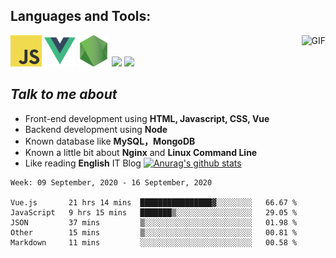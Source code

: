 ## **Languages and Tools:**      
<code><img height="50" style="max-width: 80px;" src="https://raw.githubusercontent.com/github/explore/80688e429a7d4ef2fca1e82350fe8e3517d3494d/topics/javascript/javascript.png"></code>
<code><img height="50" style="max-width: 80px;" src="https://raw.githubusercontent.com/github/explore/80688e429a7d4ef2fca1e82350fe8e3517d3494d/topics/vue/vue.png"></code>
<code><img height="50" style="max-width: 80px;" src="https://raw.githubusercontent.com/github/explore/80688e429a7d4ef2fca1e82350fe8e3517d3494d/topics/nodejs/nodejs.png"></code>
<code><img height="50" style="max-width: 80px;" src="https://img.shields.io/badge/-HTML5-E34F26?style=flat&logo=html5&logoColor=white"></code>
<code><img height="50" style="max-width: 80px;" src="https://img.shields.io/badge/-CSS3-1572B6?style=flat&logo=css3"></code>
<img align="right" alt="GIF" src="https://media.giphy.com/media/iIqmM5tTjmpOB9mpbn/giphy.gif" />
## *Talk to me about*
- Front-end development using **HTML, Javascript, CSS, Vue**
- Backend development using **Node**
- Known database like **MySQL，MongoDB**
- Known a little bit about **Nginx** and **Linux Command Line**
- Like reading **English** IT Blog
[![Anurag's github stats](https://github-readme-stats.vercel.app/api?username=qdi5)](https://github.com/anuraghazra/github-readme-stats)
<!--START_SECTION:waka-->
```text
Week: 09 September, 2020 - 16 September, 2020

Vue.js       21 hrs 14 mins  ████████████████▓░░░░░░░░   66.67 % 
JavaScript   9 hrs 15 mins   ███████▒░░░░░░░░░░░░░░░░░   29.05 % 
JSON         37 mins         ▒░░░░░░░░░░░░░░░░░░░░░░░░   01.98 % 
Other        15 mins         ▒░░░░░░░░░░░░░░░░░░░░░░░░   00.81 % 
Markdown     11 mins         ░░░░░░░░░░░░░░░░░░░░░░░░░   00.58 % 
```
<!--END_SECTION:waka-->
